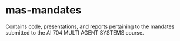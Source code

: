 # mas-mandates
Contains code, presentations, and reports pertaining to the mandates submitted to the AI 704 MULTI AGENT SYSTEMS course.
